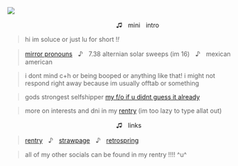 ![](https://64.media.tumblr.com/c1bc0f12006a1c85ee5dc0224d40a691/611299a340194242-3e/s1280x1920/442c5092dddb2e55245eabcf507be3c3f38a11bf.pnj)

ㅤㅤㅤㅤㅤㅤㅤㅤㅤㅤㅤㅤㅤㅤㅤㅤㅤㅤㅤ♫ㅤminiㅤintro

> hi im soluce or just lu for short !*!*

> [mirror pronouns](https://gender.fandom.com/wiki/Mirrorgender)ㅤ♪ㅤ7.38 alternian solar sweeps (im 16)ㅤ♪ㅤmexican american

> i dont mind c+h or being booped or anything like that! i might not respond right away because im usually offtab or something

> gods strongest selfshipper [my f/o if u didnt guess it already](https://jujutsu-kaisen.fandom.com/wiki/Toge_Inumaki)

> more on interests and dni in my [rentry](https://rentry.co/-cursedspeech) (im too lazy to type allat out)

ㅤㅤㅤㅤㅤㅤㅤㅤㅤㅤㅤㅤㅤㅤㅤㅤㅤㅤㅤ♫ㅤlinks

> [rentry](https://rentry.co/-cursedspeech)ㅤ♪ㅤ[strawpage](https://togeinumakis.straw.page/)ㅤ♪ㅤ[retrospring](https://retrospring.net/@bedroque)

> all of my other socials can be found in my rentry !!!! ^u^
